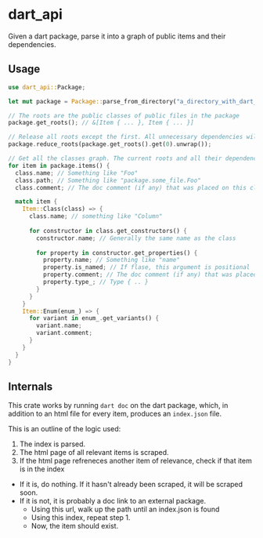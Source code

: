 # dart_api

Given a dart package, parse it into a graph of public items and their dependencies.

## Usage

```rust
use dart_api::Package;

let mut package = Package::parse_from_directory("a_directory_with_dart_code");

// The roots are the public classes of public files in the package
package.get_roots(); // &[Item { ... }, Item { ... }]

// Release all roots except the first. All unnecessary dependencies will be dropped.
package.reduce_roots(package.get_roots().get(0).unwrap());

// Get all the classes graph. The current roots and all their dependencies
for item in package.items() {
  class.name; // Something like "Foo"
  class.path; // Something like "package.some_file.Foo"
  class.comment; // The doc comment (if any) that was placed on this class

  match item {
    Item::Class(class) => {
      class.name; // something like "Column"
    
      for constructor in class.get_constructors() {
        constructor.name; // Generally the same name as the class
        
        for property in constructor.get_properties() {
          property.name; // Something like "name"
          property.is_named; // If flase, this argument is positional
          property.comment; // The doc comment (if any) that was placed on this property
          property.type_; // Type { .. } 
        }
      }
    }
    Item::Enum(enum_) => {
      for variant in enum_.get_variants() {
        variant.name;
        variant.comment;
      }
    }
  }
}
```

## Internals

This crate works by running `dart doc` on the dart package, which, in addition to an html file for every
item, produces an `index.json` file.

This is an outline of the logic used:

1. The index is parsed.
2. The html page of all relevant items is scraped.
3. If the html page refreneces another item of relevance, check if that item is in the index
  - If it is, do nothing. If it hasn't already been scraped, it will be scraped soon.
  - If it is not, it is probably a doc link to an external package.
    - Using this url, walk up the path until an index.json is found
    - Using this index, repeat step 1.
    - Now, the item should exist.
